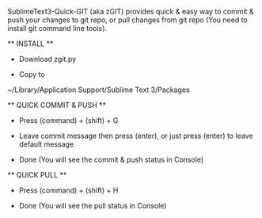 SublimeText3-Quick-GIT (aka zGIT) provides quick & easy way to commit & push your changes to git repo, or pull changes from git repo (You need to install git command line tools).

** INSTALL **

- Download zgit.py

- Copy to 

~/Library/Application Support/Sublime Text 3/Packages

** QUICK COMMIT & PUSH **

- Press (command) + (shift) + G

- Leave commit message then press (enter), or just press (enter) to leave default message

- Done (You will see the commit & push status in Console)

** QUICK PULL **

- Press (command) + (shift) + H

- Done (You will see the pull status in Console)


